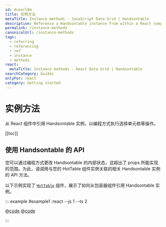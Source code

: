 ```yaml
---
id: dceorl8m
title: 实例方法
metaTitle: Instance methods - JavaScript Data Grid | Handsontable
description: Reference a Handsontable instance from within a React component, to programmatically perform actions such as selecting cells.
permalink: /instance-methods
canonicalUrl: /instance-methods
tags:
  - referring
  - referencing
  - ref
  - instance
  - methods
react:
  metaTitle: Instance methods - React Data Grid | Handsontable
searchCategory: Guides
onlyFor: react
category: Getting started
---
```


# 实例方法

从 React 组件中引用 Handsontable 实例，以编程方式执行选择单元格等操作。

[[toc]]

## 使用 Handsontable 的 API

您可以通过编程方式更改 Handsontable 的内部状态，这超出了 props 所能实现的范围。为此，请调用与您的 HotTable 组件实例关联的相关 Handsontable 实例的 API 方法。

以下示例实现了 [`HotTable`](@/guides/getting-started/installation/installation.md#_4-use-the-hottable-component) 组件，展示了如何从包装器组件引用 Handsontable 实例。

::: example #example1 :react --js 1 --ts 2

@[code](@/content/guides/getting-started/react-methods/react/example1.jsx)
@[code](@/content/guides/getting-started/react-methods/react/example1.tsx)

:::

